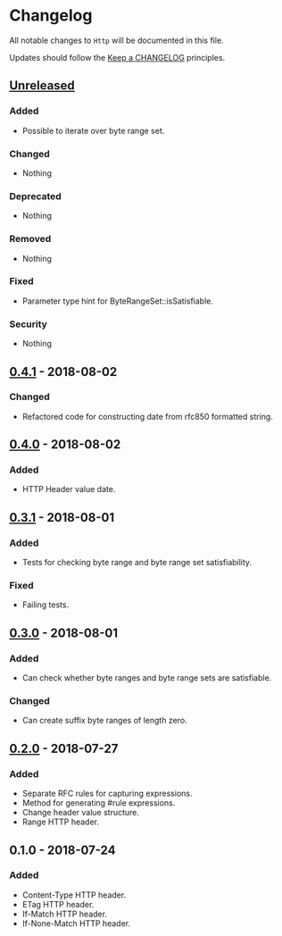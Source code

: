 # Changelog

All notable changes to `Http` will be documented in this file.

Updates should follow the [Keep a CHANGELOG](http://keepachangelog.com/) principles.

## [Unreleased](https://github.com/Stadly/HttpTest/compare/v0.4.1...HEAD)

### Added
- Possible to iterate over byte range set.

### Changed
- Nothing

### Deprecated
- Nothing

### Removed
- Nothing

### Fixed
- Parameter type hint for ByteRangeSet::isSatisfiable.

### Security
- Nothing

## [0.4.1](https://github.com/Stadly/HttpTest/compare/v0.4.0...v0.4.1) - 2018-08-02

### Changed
- Refactored code for constructing date from rfc850 formatted string.

## [0.4.0](https://github.com/Stadly/HttpTest/compare/v0.3.1...v0.4.0) - 2018-08-02

### Added
- HTTP Header value date.

## [0.3.1](https://github.com/Stadly/HttpTest/compare/v0.3.0...v0.3.1) - 2018-08-01

### Added
- Tests for checking byte range and byte range set satisfiability.

### Fixed
- Failing tests.

## [0.3.0](https://github.com/Stadly/HttpTest/compare/v0.2.0...v0.3.0) - 2018-08-01

### Added
- Can check whether byte ranges and byte range sets are satisfiable.

### Changed
- Can create suffix byte ranges of length zero.

## [0.2.0](https://github.com/Stadly/HttpTest/compare/v0.1.0...v0.2.0) - 2018-07-27

### Added
- Separate RFC rules for capturing expressions.
- Method for generating #rule expressions.
- Change header value structure.
- Range HTTP header.

## 0.1.0 - 2018-07-24

### Added
- Content-Type HTTP header.
- ETag HTTP header.
- If-Match HTTP header.
- If-None-Match HTTP header.
